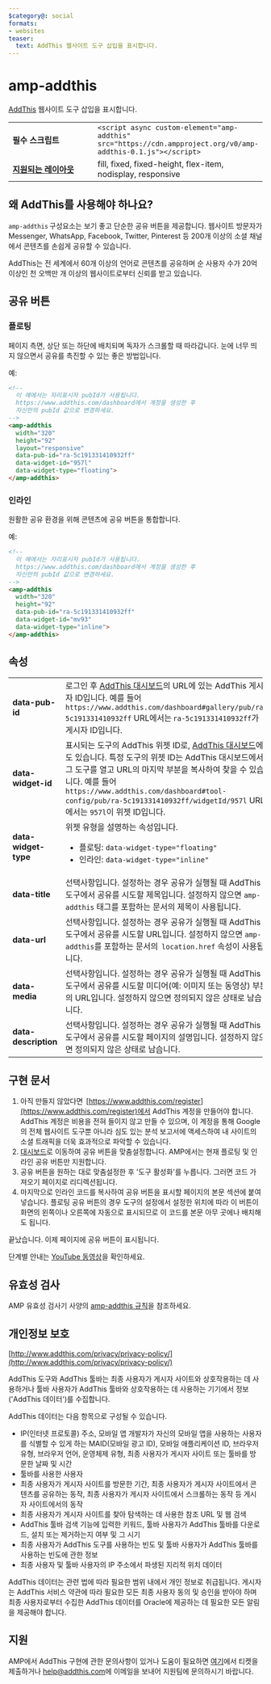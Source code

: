```yaml
---
$category@: social
formats:
- websites
teaser:
  text: AddThis 웹사이트 도구 삽입을 표시합니다.
---
```


<!--- Reformatted by Reftar! for AMP (go/reftar) on 2019-06-13 -->
<!---
Copyright 2018 The AMP HTML Authors. All Rights Reserved.

Licensed under the Apache License, Version 2.0 (the "License");
you may not use this file except in compliance with the License.
You may obtain a copy of the License at

      http://www.apache.org/licenses/LICENSE-2.0

Unless required by applicable law or agreed to in writing, software
distributed under the License is distributed on an "AS-IS" BASIS,
WITHOUT WARRANTIES OR CONDITIONS OF ANY KIND, either express or implied.
See the License for the specific language governing permissions and
limitations under the License.
-->

# amp-addthis

[AddThis](https://www.addthis.com) 웹사이트 도구 삽입을 표시합니다.

<table>
  <tr>
    <td width="40%"><strong>필수 스크립트</strong></td>
    <td><code>&lt;script async custom-element="amp-addthis" src="https://cdn.ampproject.org/v0/amp-addthis-0.1.js"&gt;&lt;/script&gt;</code></td>
  </tr>
  <tr>
    <td class="col-fourty"><strong><a href="https://www.ampproject.org/docs/guides/responsive/control_layout.html">지원되는 레이아웃</a></strong></td>
    <td>fill, fixed, fixed-height, flex-item, nodisplay, responsive</td>
  </tr>
</table>


## 왜 AddThis를 사용해야 하나요?

`amp-addthis` 구성요소는 보기 좋고 단순한 공유 버튼을 제공합니다. 웹사이트 방문자가 Messenger, WhatsApp, Facebook, Twitter, Pinterest 등 200개 이상의 소셜 채널에서 콘텐츠를 손쉽게 공유할 수 있습니다.

AddThis는 전 세계에서 60개 이상의 언어로 콘텐츠를 공유하며 순 사용자 수가 20억 이상인 천 오백만 개 이상의 웹사이트로부터 신뢰를 받고 있습니다.

## 공유 버튼

### 플로팅

페이지 측면, 상단 또는 하단에 배치되며 독자가 스크롤할 때 따라갑니다. 눈에 너무 띄지 않으면서 공유를 촉진할 수 있는 좋은 방법입니다.

예:
```html
<!--
  이 예에서는 자리표시자 pubId가 사용됩니다.
  https://www.addthis.com/dashboard에서 계정을 생성한 후
  자신만의 pubId 값으로 변경하세요.
-->
<amp-addthis
  width="320"
  height="92"    
  layout="responsive"
  data-pub-id="ra-5c191331410932ff"
  data-widget-id="957l"
  data-widget-type="floating">
</amp-addthis>
```

### 인라인

원활한 공유 환경을 위해 콘텐츠에 공유 버튼을 통합합니다.

예:
```html
<!--
  이 예에서는 자리표시자 pubId가 사용됩니다.
  https://www.addthis.com/dashboard에서 계정을 생성한 후
  자신만의 pubId 값으로 변경하세요.
-->
<amp-addthis
  width="320"
  height="92"
  data-pub-id="ra-5c191331410932ff"
  data-widget-id="mv93"
  data-widget-type="inline">
</amp-addthis>
```

## 속성

<table>
  <tr>
    <td width="40%"><strong>data-pub-id</strong></td>
    <td>로그인 후 <a href="https://addthis.com/dashboard">AddThis 대시보드</a>의 URL에 있는 AddThis 게시자 ID입니다. 예를 들어 <code>https://www.addthis.com/dashboard#gallery/pub/ra-5c191331410932ff</code> URL에서는 <code>ra-5c191331410932ff</code>가 게시자 ID입니다.</td>
  </tr>
  <tr>
    <td width="40%"><strong>data-widget-id</strong></td>
    <td>표시되는 도구의 AddThis 위젯 ID로, <a href="https://addthis.com/dashboard">AddThis 대시보드</a>에도 있습니다. 특정 도구의 위젯 ID는 AddThis 대시보드에서 그 도구를 열고 URL의 마지막 부분을 복사하여 찾을 수 있습니다. 예를 들어 <code>https://www.addthis.com/dashboard#tool-config/pub/ra-5c191331410932ff/widgetId/957l</code> URL에서는 <code>957l</code>이 위젯 ID입니다.</td>
  </tr>
  <tr>
    <td width="40%"><strong>data-widget-type</strong></td>
    <td>위젯 유형을 설명하는 속성입니다.
      <ul>
        <li>플로팅: <code>data-widget-type="floating"</code></li>
        <li>인라인: <code>data-widget-type="inline"</code></li>
      </ul></td>
    </tr>
    <tr>
      <td width="40%"><strong>data-title</strong></td>
      <td>선택사항입니다. 설정하는 경우 공유가 실행될 때 AddThis 도구에서 공유를 시도할 제목입니다. 설정하지 않으면 <code>amp-addthis</code> 태그를 포함하는 문서의 제목이 사용됩니다.</td>
    </tr>
    <tr>
      <td width="40%"><strong>data-url</strong></td>
      <td>선택사항입니다. 설정하는 경우 공유가 실행될 때 AddThis 도구에서 공유를 시도할 URL입니다. 설정하지 않으면 <code>amp-addthis</code>를 포함하는 문서의  <code>location.href</code> 속성이 사용됩니다.</td>
    </tr>
    <tr>
      <td width="40%"><strong>data-media</strong></td>
      <td>선택사항입니다. 설정하는 경우 공유가 실행될 때 AddThis 도구에서 공유를 시도할 미디어(예: 이미지 또는 동영상) 부분의 URL입니다. 설정하지 않으면 정의되지 않은 상태로 남습니다.</td>
    </tr>
    <tr>
      <td width="40%"><strong>data-description</strong></td>
      <td>선택사항입니다. 설정하는 경우 공유가 실행될 때 AddThis 도구에서 공유를 시도할 페이지의 설명입니다. 설정하지 않으면 정의되지 않은 상태로 남습니다.</td>
    </tr>
  </table>

## 구현 문서

1. 아직 만들지 않았다면  [https://www.addthis.com/register](https://www.addthis.com/register)에서 AddThis 계정을 만들어야 합니다. AddThis 계정은 비용을 전혀 들이지 않고 만들 수 있으며, 이 계정을 통해 Google의 전체 웹사이트 도구뿐 아니라 심도 있는 분석 보고서에 액세스하여 내 사이트의 소셜 트래픽을 더욱 효과적으로 파악할 수 있습니다.
1. [대시보드](https://addthis.com/dashboard)로 이동하여 공유 버튼을 맞춤설정합니다. AMP에서는 현재 플로팅 및 인라인 공유 버튼만 지원합니다.
1. 공유 버튼을 원하는 대로 맞춤설정한 후 '도구 활성화'를 누릅니다. 그러면 코드 가져오기 페이지로 리디렉션됩니다.
1. 마지막으로 인라인 코드를 복사하여 공유 버튼을 표시할 페이지의 본문 섹션에 붙여넣습니다. 플로팅 공유 버튼의 경우 도구의 설정에서 설정한 위치에 따라 이 버튼이 화면의 왼쪽이나 오른쪽에 자동으로 표시되므로 이 코드를 본문 아무 곳에나 배치해도 됩니다.

끝났습니다. 이제 페이지에 공유 버튼이 표시됩니다.

단계별 안내는 [YouTube 동영상](https://www.youtube.com/watch?v=BSkuAB4er2o)을 확인하세요.
<amp-youtube width="480" height="270" data-videoid="BSkuAB4er2o" layout="responsive"></amp-youtube>

## 유효성 검사

AMP 유효성 검사기 사양의 [amp-addthis 규칙](https://github.com/ampproject/amphtml/blob/master/extensions/amp-addthis/validator-amp-addthis.protoascii)을 참조하세요.

## 개인정보 보호

[http://www.addthis.com/privacy/privacy-policy/](http://www.addthis.com/privacy/privacy-policy/)

AddThis 도구와 AddThis 툴바는 최종 사용자가 게시자 사이트와 상호작용하는 데 사용하거나 툴바 사용자가 AddThis 툴바와 상호작용하는 데 사용하는 기기에서 정보('AddThis 데이터')를 수집합니다.

AddThis 데이터는 다음 항목으로 구성될 수 있습니다.

* IP(인터넷 프로토콜) 주소, 모바일 앱 개발자가 자신의 모바일 앱을 사용하는 사용자를 식별할 수 있게 하는 MAID(모바일 광고 ID), 모바일 애플리케이션 ID, 브라우저 유형, 브라우저 언어, 운영체제 유형, 최종 사용자가 게시자 사이트 또는 툴바를 방문한 날짜 및 시간
* 툴바를 사용한 사용자
* 최종 사용자가 게시자 사이트를 방문한 기간, 최종 사용자가 게시자 사이트에서 콘텐츠를 공유하는 동작, 최종 사용자가 게시자 사이트에서 스크롤하는 동작 등 게시자 사이트에서의 동작
* 최종 사용자가 게시자 사이트를 찾아 탐색하는 데 사용한 참조 URL 및 웹 검색
* AddThis 툴바 검색 기능에 입력한 키워드, 툴바 사용자가 AddThis 툴바를 다운로드, 설치 또는 제거하는지 여부 및 그 시기
* 최종 사용자가 AddThis 도구를 사용하는 빈도 및 툴바 사용자가 AddThis 툴바를 사용하는 빈도에 관한 정보
* 최종 사용자 및 툴바 사용자의 IP 주소에서 파생된 지리적 위치 데이터

AddThis 데이터는 관련 법에 따라 필요한 범위 내에서 개인 정보로 취급됩니다. 게시자는 AddThis 서비스 약관에 따라 필요한 모든 최종 사용자 동의 및 승인을 받아야 하며 최종 사용자로부터 수집한 AddThis 데이터를 Oracle에 제공하는 데 필요한 모든 알림을 제공해야 합니다.

## 지원

AMP에서 AddThis 구현에 관한 문의사항이 있거나 도움이 필요하면 [여기](https://www.addthis.com/support/)에서 티켓을 제출하거나 [help@addthis.com](mailto%3ahelp@addthis.com)에 이메일을 보내어 지원팀에 문의하시기 바랍니다.

